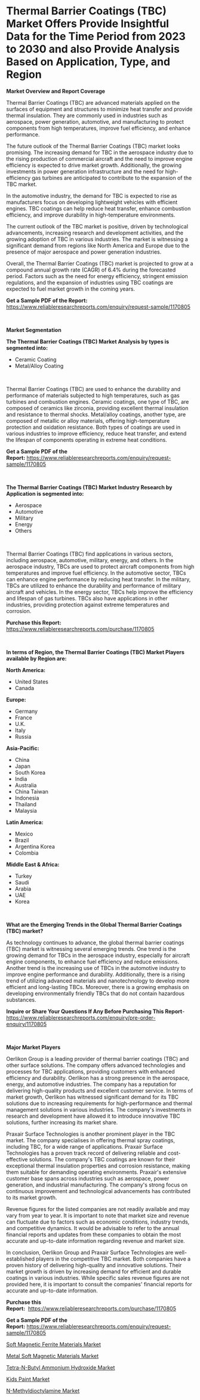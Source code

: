 <p><h1>Thermal Barrier Coatings (TBC) Market Offers Provide Insightful Data for the Time Period from 2023 to 2030 and also Provide Analysis Based on Application, Type, and Region</h1></p><p><strong>Market Overview and Report Coverage</strong></p>
<p><p>Thermal Barrier Coatings (TBC) are advanced materials applied on the surfaces of equipment and structures to minimize heat transfer and provide thermal insulation. They are commonly used in industries such as aerospace, power generation, automotive, and manufacturing to protect components from high temperatures, improve fuel efficiency, and enhance performance.</p><p>The future outlook of the Thermal Barrier Coatings (TBC) market looks promising. The increasing demand for TBC in the aerospace industry due to the rising production of commercial aircraft and the need to improve engine efficiency is expected to drive market growth. Additionally, the growing investments in power generation infrastructure and the need for high-efficiency gas turbines are anticipated to contribute to the expansion of the TBC market.</p><p>In the automotive industry, the demand for TBC is expected to rise as manufacturers focus on developing lightweight vehicles with efficient engines. TBC coatings can help reduce heat transfer, enhance combustion efficiency, and improve durability in high-temperature environments.</p><p>The current outlook of the TBC market is positive, driven by technological advancements, increasing research and development activities, and the growing adoption of TBC in various industries. The market is witnessing a significant demand from regions like North America and Europe due to the presence of major aerospace and power generation industries.</p><p>Overall, the Thermal Barrier Coatings (TBC) market is projected to grow at a compound annual growth rate (CAGR) of 6.4% during the forecasted period. Factors such as the need for energy efficiency, stringent emission regulations, and the expansion of industries using TBC coatings are expected to fuel market growth in the coming years.</p></p>
<p><strong>Get a Sample PDF of the Report:</strong> <a href="https://www.reliableresearchreports.com/enquiry/request-sample/1170805">https://www.reliableresearchreports.com/enquiry/request-sample/1170805</a></p>
<p>&nbsp;</p>
<p><strong>Market Segmentation</strong></p>
<p><strong>The Thermal Barrier Coatings (TBC) Market Analysis by types is segmented into:</strong></p>
<p><ul><li>Ceramic Coating</li><li>Metal/Alloy Coating</li></ul></p>
<p>&nbsp;</p>
<p><p>Thermal Barrier Coatings (TBC) are used to enhance the durability and performance of materials subjected to high temperatures, such as gas turbines and combustion engines. Ceramic coatings, one type of TBC, are composed of ceramics like zirconia, providing excellent thermal insulation and resistance to thermal shocks. Metal/alloy coatings, another type, are composed of metallic or alloy materials, offering high-temperature protection and oxidation resistance. Both types of coatings are used in various industries to improve efficiency, reduce heat transfer, and extend the lifespan of components operating in extreme heat conditions.</p></p>
<p><strong>Get a Sample PDF of the Report:</strong>&nbsp;<a href="https://www.reliableresearchreports.com/enquiry/request-sample/1170805">https://www.reliableresearchreports.com/enquiry/request-sample/1170805</a></p>
<p>&nbsp;</p>
<p><strong>The Thermal Barrier Coatings (TBC) Market Industry Research by Application is segmented into:</strong></p>
<p><ul><li>Aerospace</li><li>Automotive</li><li>Military</li><li>Energy</li><li>Others</li></ul></p>
<p>&nbsp;</p>
<p><p>Thermal Barrier Coatings (TBC) find applications in various sectors, including aerospace, automotive, military, energy, and others. In the aerospace industry, TBCs are used to protect aircraft components from high temperatures and improve fuel efficiency. In the automotive sector, TBCs can enhance engine performance by reducing heat transfer. In the military, TBCs are utilized to enhance the durability and performance of military aircraft and vehicles. In the energy sector, TBCs help improve the efficiency and lifespan of gas turbines. TBCs also have applications in other industries, providing protection against extreme temperatures and corrosion.</p></p>
<p><strong>Purchase this Report:</strong>&nbsp; <a href="https://www.reliableresearchreports.com/purchase/1170805">https://www.reliableresearchreports.com/purchase/1170805</a></p>
<p>&nbsp;</p>
<p><strong>In terms of Region, the Thermal Barrier Coatings (TBC) Market Players available by Region are:</strong></p>
<p>
    <p> <strong> North America: </strong>
        <ul>
            <li>United States</li>
            <li>Canada</li>
        </ul>
        </p> 
    <p> <strong> Europe: </strong>
        <ul>
            <li>Germany</li>
            <li>France</li>
            <li>U.K.</li>
            <li>Italy</li>
            <li>Russia</li>
        </ul>
        </p> 
    <p> <strong> Asia-Pacific: </strong>
        <ul>
            <li>China</li>
            <li>Japan</li>
            <li>South Korea</li>
            <li>India</li>
            <li>Australia</li>
            <li>China Taiwan</li>
            <li>Indonesia</li>
            <li>Thailand</li>
            <li>Malaysia</li>
        </ul>
        </p> 
    <p> <strong> Latin America: </strong>
        <ul>
            <li>Mexico</li>
            <li>Brazil</li>
            <li>Argentina Korea</li>
            <li>Colombia</li>
        </ul>
        </p> 
    <p> <strong> Middle East & Africa: </strong>
        <ul>
            <li>Turkey</li>
            <li>Saudi</li>
            <li>Arabia</li>
            <li>UAE</li>
            <li>Korea</li>
        </ul>
    </p>
    </p>
<p>&nbsp;</p>
<p><strong>What are the Emerging Trends in the Global Thermal Barrier Coatings (TBC) market?</strong></p>
<p><p>As technology continues to advance, the global thermal barrier coatings (TBC) market is witnessing several emerging trends. One trend is the growing demand for TBCs in the aerospace industry, especially for aircraft engine components, to enhance fuel efficiency and reduce emissions. Another trend is the increasing use of TBCs in the automotive industry to improve engine performance and durability. Additionally, there is a rising trend of utilizing advanced materials and nanotechnology to develop more efficient and long-lasting TBCs. Moreover, there is a growing emphasis on developing environmentally friendly TBCs that do not contain hazardous substances.</p></p>
<p><strong>Inquire or Share Your Questions If Any Before Purchasing This Report</strong>- <a href="https://www.reliableresearchreports.com/enquiry/pre-order-enquiry/1170805">https://www.reliableresearchreports.com/enquiry/pre-order-enquiry/1170805</a></p>
<p>&nbsp;</p>
<p><strong>Major Market Players</strong></p>
<p><p>Oerlikon Group is a leading provider of thermal barrier coatings (TBC) and other surface solutions. The company offers advanced technologies and processes for TBC applications, providing customers with enhanced efficiency and durability. Oerlikon has a strong presence in the aerospace, energy, and automotive industries. The company has a reputation for delivering high-quality products and excellent customer service. In terms of market growth, Oerlikon has witnessed significant demand for its TBC solutions due to increasing requirements for high-performance and thermal management solutions in various industries. The company's investments in research and development have allowed it to introduce innovative TBC solutions, further increasing its market share.</p><p>Praxair Surface Technologies is another prominent player in the TBC market. The company specialises in offering thermal spray coatings, including TBC, for a wide range of applications. Praxair Surface Technologies has a proven track record of delivering reliable and cost-effective solutions. The company's TBC coatings are known for their exceptional thermal insulation properties and corrosion resistance, making them suitable for demanding operating environments. Praxair's extensive customer base spans across industries such as aerospace, power generation, and industrial manufacturing. The company's strong focus on continuous improvement and technological advancements has contributed to its market growth.</p><p>Revenue figures for the listed companies are not readily available and may vary from year to year. It is important to note that market size and revenue can fluctuate due to factors such as economic conditions, industry trends, and competitive dynamics. It would be advisable to refer to the annual financial reports and updates from these companies to obtain the most accurate and up-to-date information regarding revenue and market size.</p><p>In conclusion, Oerlikon Group and Praxair Surface Technologies are well-established players in the competitive TBC market. Both companies have a proven history of delivering high-quality and innovative solutions. Their market growth is driven by increasing demand for efficient and durable coatings in various industries. While specific sales revenue figures are not provided here, it is important to consult the companies' financial reports for accurate and up-to-date information.</p></p>
<p><strong>Purchase this Report:</strong>&nbsp;&nbsp;<a href="https://www.reliableresearchreports.com/purchase/1170805">https://www.reliableresearchreports.com/purchase/1170805</a></p>
<p></p>
<p><strong>Get a Sample PDF of the Report:</strong>&nbsp;<a href="https://www.reliableresearchreports.com/enquiry/request-sample/1170805">https://www.reliableresearchreports.com/enquiry/request-sample/1170805</a></p>
<p><p><a href="https://medium.com/@judithhoffman05/soft-magnetic-ferrite-materials-market-competitive-analysis-market-trends-and-forecast-to-2030-684b5816b81b">Soft Magnetic Ferrite Materials Market</a></p><p><a href="https://medium.com/@kimberlymontgomery2004/metal-soft-magnetic-materials-market-report-reveals-the-latest-trends-and-growth-opportunities-of-e510d92b8cb9">Metal Soft Magnetic Materials Market</a></p><p><a href="https://medium.com/@anndavis1924/tetra-n-butyl-ammonium-hydroxide-market-research-report-its-history-and-forecast-2023-to-2030-182a9951112a">Tetra-N-Butyl Ammonium Hydroxide Market</a></p><p><a href="https://medium.com/@angelaarnold1941/kids-paint-market-exploring-market-share-market-trends-and-future-growth-463b66b46638">Kids Paint Market</a></p><p><a href="https://medium.com/@tammyfreeman2022/n-methyldioctylamine-nbsp-market-focuses-on-market-share-size-and-projected-forecast-till-2030-e1ee2f4b51c5">N-Methyldioctylamine Market</a></p></p>